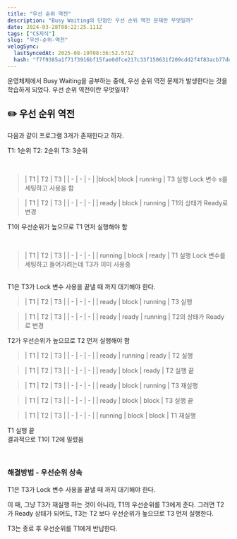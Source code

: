 ```yaml
---
title: "우선 순위 역전"
description: "Busy Waiting의 단점인 우선 순위 역전 문제란 무엇일까"
date: 2024-03-28T08:22:25.111Z
tags: ["CS지식"]
slug: "우선-순위-역전"
velogSync:
  lastSyncedAt: 2025-08-19T08:36:52.571Z
  hash: "f7f9385a1f71f3916bf15fae0dfce217c33f150631f209cdd2f4f83acb77de47"
---
```


운영체제에서 Busy Waiting을 공부하는 중에, 우선 순위 역전 문제가 발생한다는 것을 학습하게 되었다.
우선 순위 역전이란 무엇일까?

## ✏️ 우선 순위 역전

다음과 같이 프로그램 3개가 존재한다고 하자.

T1: 1순위
T2: 2순위
T3: 3순위

<br>

>| T1 | T2 | T3 |
| - | - | - |
|block| block | running |
T3 실행
Lock 변수 s를 세팅하고 사용을 함



>| T1 | T2 | T3 |
| - | - | - |
| ready | block | running |
T1의 상태가 Ready로 변경

T1이 우선순위가 높으므로 T1 먼저 실행해야 함

<br>

>| T1 | T2 | T3 |
| - | - | - |
| running | block | ready |
T1 실행
Lock 변수를 세팅하고 들어가려는데 T3가 이미 사용중 

<br>
T1은 T3가 Lock 변수 사용을 끝낼 때 까지 대기해야 한다.

>| T1 | T2 | T3 |
| - | - | - |
| ready | block | running |
T3 실행


>| T1 | T2 | T3 |
| - | - | - |
| ready | ready | running |
T2의 상태가 Ready로 변경

T2가 우선순위가 높으므로 T2 먼저 실행해야 함


>| T1 | T2 | T3 |
| - | - | - |
| ready | running | ready |
T2 실행

>| T1 | T2 | T3 |
| - | - | - |
| ready | block | ready |
T2 실행 끝

>| T1 | T2 | T3 |
| - | - | - |
| ready | block | running |
T3 재실행

>| T1 | T2 | T3 |
| - | - | - |
| ready | block | block |
T3 실행 끝

>| T1 | T2 | T3 |
| - | - | - |
| running | block | block |
T1 재실행

T1 실행 끝<br>
결과적으로 T1이 T2에 밀렸음


<br>

### 해결방법 - 우선순위 상속
T1은 T3가 Lock 변수 사용을 끝낼 때 까지 대기해야 한다.

이 때, 그냥 T3가 재실행 하는 것이 아니라, T1의 우선순위를 T3에게 준다.
그러면 T2가 Ready 상태가 되어도, T3는 T2 보다 우선순위가 높으므로 T3 먼저 실행한다.

T3는 종료 후 우선순위를 T1에게 반납한다.
